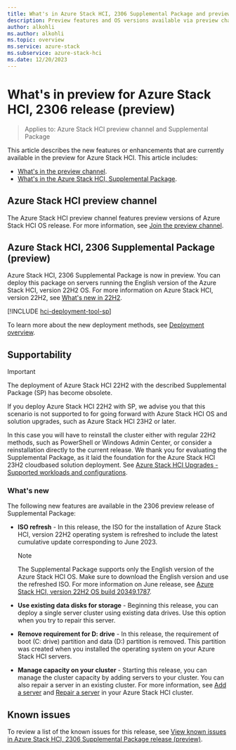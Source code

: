 ```yaml
---
title: What's in Azure Stack HCI, 2306 Supplemental Package and preview channel (preview)
description: Preview features and OS versions available via preview channel and 2306 supplemental package features.
author: alkohli
ms.author: alkohli
ms.topic: overview
ms.service: azure-stack
ms.subservice: azure-stack-hci
ms.date: 12/20/2023
---
```


# What's in preview for Azure Stack HCI, 2306 release (preview)

> Applies to: Azure Stack HCI preview channel and Supplemental Package

This article describes the new features or enhancements that are currently available in the preview for Azure Stack HCI. This article includes:

- [What's in the preview channel](#azure-stack-hci-preview-channel).
- [What's in the Azure Stack HCI, Supplemental Package](#azure-stack-hci-2306-supplemental-package-preview).

## Azure Stack HCI preview channel

The Azure Stack HCI preview channel features preview versions of Azure Stack HCI OS release. For more information, see [Join the preview channel](./preview-channel.md).

## Azure Stack HCI, 2306 Supplemental Package (preview)

Azure Stack HCI, 2306 Supplemental Package is now in preview. You can deploy this package on servers running the English version of the Azure Stack HCI, version 22H2 OS. For more information on Azure Stack HCI, version 22H2, see [What's new in 22H2](../whats-new-in-hci-22h2.md).

[!INCLUDE [hci-deployment-tool-sp](../../includes/hci-deployment-tool-sp-2306.md)]

To learn more about the new deployment methods, see [Deployment overview](../deploy/deployment-tool-introduction.md).

## Supportability

>[!IMPORTANT]
> The deployment of Azure Stack HCI 22H2 with the described Supplemental Package (SP) has become obsolete.
>
> If you deploy Azure Stack HCI 22H2 with SP, we advise you that this scenario is not supported to for going forward with Azure Stack HCI OS and solution upgrades, such as Azure Stack HCI 23H2 or later.
>
> In this case you will have to reinstall the cluster either with regular 22H2 methods, such as PowerShell or Windows Admin Center, or consider a reinstallation directly to the current release.
> We thank you for evaluating the Supplemental Package, as it laid the foundation for the Azure Stack HCI 23H2 cloudbased solution deployment.
> See [Azure Stack HCI Upgrades - Supported workloads and configurations](../upgrade/about-upgrades-23h2.md).

### What's new

The following new features are available in the 2306 preview release of Supplemental Package:

- **ISO refresh** - In this release, the ISO for the installation of Azure Stack HCI, version 22H2 operating system is refreshed to include the latest cumulative update corresponding to June 2023.  

    > [!NOTE]
    > The Supplemental Package supports only the English version of the Azure Stack HCI OS. Make sure to download the English version and use the refreshed ISO. For more information on June release, see [Azure Stack HCI, version 22H2 OS build 20349.1787](../release-information.md#azure-stack-hci-version-22h2-os-build-20349).

- **Use existing data disks for storage** - Beginning this release, you can deploy a single server cluster using existing data drives. Use this option when you try to repair this server.  
- **Remove requirement for D: drive** - In this release, the requirement of boot (C: drive) partition and data (D:) partition is removed. This partition was created when you installed the operating system on your Azure Stack HCI servers.
- **Manage capacity on your cluster** - Starting this release, you can manage the cluster capacity by adding servers to your cluster. You can also repair a server in an existing cluster. For more information, see [Add a server](./add-server.md) and [Repair a server](./repair-server.md) in your Azure Stack HCI cluster.

## Known issues

To review a list of the known issues for this release, see [View known issues in Azure Stack HCI, 2306 Supplemental Package release (preview)](../hci-known-issues-2306.md).
